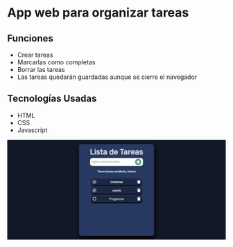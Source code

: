# App web para organizar tareas

## Funciones
- Crear tareas
- Marcarlas como completas
- Borrar las tareas
- Las tareas quedarán guardadas aunque se cierre el navegador

## Tecnologías Usadas
- HTML
- CSS
- Javascript


![to-do-list](./Screenshot%202024-09-04%20213754.png)
